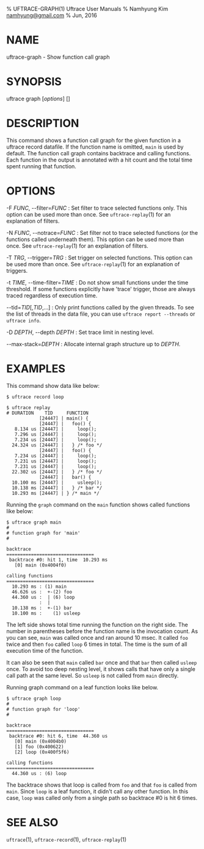 % UFTRACE-GRAPH(1) Uftrace User Manuals
% Namhyung Kim <namhyung@gmail.com>
% Jun, 2016

NAME
====
uftrace-graph - Show function call graph


SYNOPSIS
========
uftrace graph [*options*] [<function>]


DESCRIPTION
===========
This command shows a function call graph for the given function in a uftrace record datafile.  If the function name is omitted, `main` is used by default.  The function call graph contains backtrace and calling functions.  Each function in the output is annotated with a hit count and the total time spent running that function.


OPTIONS
=======
-F *FUNC*, \--filter=*FUNC*
:   Set filter to trace selected functions only.  This option can be used more than once.  See `uftrace-replay`(1) for an explanation of filters.

-N *FUNC*, \--notrace=*FUNC*
:   Set filter not to trace selected functions (or the functions called underneath them).  This option can be used more than once.  See `uftrace-replay`(1) for an explanation of filters.

-T *TRG*, \--trigger=*TRG*
:   Set trigger on selected functions.  This option can be used more than once.  See `uftrace-replay`(1) for an explanation of triggers.

-t *TIME*, \--time-filter=*TIME*
:   Do not show small functions under the time threshold.  If some functions explicitly have 'trace' trigger, those are always traced regardless of execution time.

\--tid=*TID*[,*TID*,...]
:   Only print functions called by the given threads.  To see the list of threads in the data file, you can use `uftrace report --threads` or `uftrace info`.

-D *DEPTH*, \--depth *DEPTH*
:   Set trace limit in nesting level.

--max-stack=*DEPTH*
:   Allocate internal graph structure up to *DEPTH*.


EXAMPLES
========
This command show data like below:

    $ uftrace record loop

    $ uftrace replay
    # DURATION    TID     FUNCTION
                [24447] | main() {
                [24447] |   foo() {
       8.134 us [24447] |     loop();
       7.296 us [24447] |     loop();
       7.234 us [24447] |     loop();
      24.324 us [24447] |   } /* foo */
                [24447] |   foo() {
       7.234 us [24447] |     loop();
       7.231 us [24447] |     loop();
       7.231 us [24447] |     loop();
      22.302 us [24447] |   } /* foo */
                [24447] |   bar() {
      10.100 ms [24447] |     usleep();
      10.138 ms [24447] |   } /* bar */
      10.293 ms [24447] | } /* main */

Running the `graph` command on the `main` function shows called functions like below:

    $ uftrace graph main
    #
    # function graph for 'main'
    #
    
    backtrace
    ================================
     backtrace #0: hit 1, time  10.293 ms
       [0] main (0x4004f0)
    
    calling functions
    ================================
      10.293 ms : (1) main
      46.626 us :  +-(2) foo
      44.360 us :  | (6) loop
                :  | 
      10.138 ms :  +-(1) bar
      10.100 ms :    (1) usleep

The left side shows total time running the function on the right side.  The number in parentheses before the function name is the invocation count.  As you can see, `main` was called once and ran around 10 msec.  It called `foo` twice and then `foo` called `loop` 6 times in total.  The time is the sum of all execution time of the function.

It can also be seen that `main` called `bar` once and that `bar` then called `usleep` once.  To avoid too deep nesting level, it shows calls that have only a single call path at the same level.  So `usleep` is not called from `main` directly.

Running graph command on a leaf function looks like below.

    $ uftrace graph loop
    #
    # function graph for 'loop'
    #
    
    backtrace
    ================================
     backtrace #0: hit 6, time  44.360 us
       [0] main (0x4004b0)
       [1] foo (0x400622)
       [2] loop (0x400f5f6)
    
    calling functions
    ================================
      44.360 us : (6) loop

The backtrace shows that loop is called from `foo` and that `foo` is called from `main`.  Since `loop` is a leaf function, it didn't call any other function.  In this case, `loop` was called only from a single path so backtrace #0 is hit 6 times.


SEE ALSO
========
`uftrace`(1), `uftrace-record`(1), `uftrace-replay`(1)
